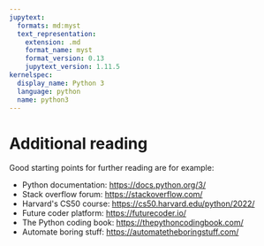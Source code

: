 ```yaml
---
jupytext:
  formats: md:myst
  text_representation:
    extension: .md
    format_name: myst
    format_version: 0.13
    jupytext_version: 1.11.5
kernelspec:
  display_name: Python 3
  language: python
  name: python3
---
```


# Additional reading

Good starting points for further reading are for example:

- Python documentation:   https://docs.python.org/3/
- Stack overflow forum:   https://stackoverflow.com/
- Harvard's CS50 course:  https://cs50.harvard.edu/python/2022/
- Future coder platform:  https://futurecoder.io/
- The Python coding book: https://thepythoncodingbook.com/
- Automate boring stuff:  https://automatetheboringstuff.com/